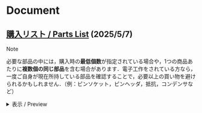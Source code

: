 # Document
## [購入リスト / Parts List](Parts-List_KOROBO_2-1.pdf) (2025/5/7)
> [!NOTE]
> 必要な部品の中には，購入時の**最低個数**が指定されている場合や，1つの商品あたりに**複数個の同じ部品**を含む場合があります．電子工作をされている方なら，一度ご自身が現在所持している部品を確認することで，必要以上の買い物を避けられるかもしれません．（例：ピンソケット，ピンヘッダ，抵抗，コンデンサなど）
<details>
<summary>表示 / Preview</summary>
<table>
  <tr>
    <td>No.</td>
    <td>品名</td>
    <td>単価</td>
    <td>個数</td>
    <td>小計<br>※候補1</td>
    <td>購入先<br>（候補1）</td>
    <td>購入先<br>（候補2）</td>
    <td>備考</td>
  </tr>
  <tr>
    <td>1</td>
    <td>Raspberry Pi Pico</td>
    <td>¥770</td>
    <td>1</td>
    <td>¥770</td>
    <td><a href="https://akizukidenshi.com/catalog/g/g116132/">秋月電子</a></td>
    <td><a href="https://ssci.to/6900">SWITCH<br>SCIENCE</a></td>
    <td></td>
  </tr>
  <tr>
    <td>2</td>
    <td>0.96インチ 128×64ドット<br>有機ELディスプレイ(OLED) 白色</td>
    <td>¥580</td>
    <td>1</td>
    <td>¥580</td>
    <td><a href="https://akizukidenshi.com/catalog/g/g112031/">秋月電子</a></td>
    <td></td>
    <td></td>
  </tr>
  <tr>
    <td>3</td>
    <td>BNO055使用 9軸センサー<br>フュージョンモジュールキット</td>
    <td>¥2,450</td>
    <td>1</td>
    <td>¥2,450</td>
    <td><a href="https://akizukidenshi.com/catalog/g/g116996/">秋月電子</a></td>
    <td></td>
    <td></td>
  </tr>
  <tr>
    <td>4</td>
    <td>SPV1840LR5H-B使用<br>シリコンマイクモジュールキット</td>
    <td>¥450</td>
    <td>1</td>
    <td>¥450</td>
    <td><a href="https://akizukidenshi.com/catalog/g/g116573/">秋月電子</a></td>
    <td></td>
    <td></td>
  </tr>
  <tr>
    <td>5</td>
    <td>TC78H653FTG<br>モータードライバーモジュール</td>
    <td>¥200</td>
    <td>1</td>
    <td>¥200</td>
    <td><a href="https://akizukidenshi.com/catalog/g/g114746/">秋月電子</a></td>
    <td></td>
    <td></td>
  </tr>
  <tr>
    <td>6</td>
    <td>音声合成LSI ATP3011F1-PU<br>(ゆっくりな女性の音声)</td>
    <td>¥1,050</td>
    <td>1</td>
    <td>¥1,050</td>
    <td><a href="https://akizukidenshi.com/catalog/g/g106220/">秋月電子</a></td>
    <td></td>
    <td></td>
  </tr>
  <tr>
    <td>7</td>
    <td>PAM8012使用2ワット<br>D級アンプモジュール</td>
    <td>¥300</td>
    <td>1</td>
    <td>¥300</td>
    <td><a href="https://akizukidenshi.com/catalog/g/g108217/">秋月電子</a></td>
    <td></td>
    <td></td>
  </tr>
  <tr>
    <td>8</td>
    <td>照度センサー<br>NJL7302L-F3</td>
    <td>¥45</td>
    <td>1</td>
    <td>¥45</td>
    <td><a href="https://akizukidenshi.com/catalog/g/g108910/">秋月電子</a></td>
    <td></td>
    <td></td>
  </tr>
  <tr>
    <td>9</td>
    <td>カーボン抵抗 1/2W150kΩ</td>
    <td>¥100</td>
    <td>1</td>
    <td>¥100</td>
    <td><a href="https://akizukidenshi.com/catalog/g/g107855/">秋月電子</a></td>
    <td></td>
    <td></td>
  </tr>
  <tr>
    <td>10</td>
    <td>積層セラミックコンデンサー<br>0.1μF50V X7R 2.54mm 10個</td>
    <td>¥100</td>
    <td>1</td>
    <td>¥100</td>
    <td><a href="https://akizukidenshi.com/catalog/g/g113582/">秋月電子</a></td>
    <td></td>
    <td></td>
  </tr>
  <tr>
    <td>11</td>
    <td>電解コンデンサー100μ<br>F25V105℃ ルビコンPX</td>
    <td>¥10</td>
    <td>1</td>
    <td>¥10</td>
    <td><a href="https://akizukidenshi.com/catalog/g/g117877/">秋月電子</a></td>
    <td></td>
    <td></td>
  </tr>
  <tr>
    <td>12</td>
    <td>分割ロングピンソケット 1×42 (42P)</td>
    <td>¥80</td>
    <td>3</td>
    <td>¥240</td>
    <td><a href="https://akizukidenshi.com/catalog/g/g105779/">秋月電子</a></td>
    <td></td>
    <td></td>
  </tr>
  <tr>
    <td>13</td>
    <td>ピンヘッダー 1×40 (40P)</td>
    <td>¥35</td>
    <td>3</td>
    <td>¥105</td>
    <td><a href="https://akizukidenshi.com/catalog/g/g100167/">秋月電子</a></td>
    <td></td>
    <td></td>
  </tr>
  <tr>
    <td>14</td>
    <td>ピンソケット 1×20 (20P)<br>リード長10mm</td>
    <td>¥60</td>
    <td>2</td>
    <td>¥120</td>
    <td><a href="https://akizukidenshi.com/catalog/g/g118376/">秋月電子</a></td>
    <td><a href="https://ssci.to/8027">SWITCH<br>SCIENCE</a></td>
    <td></td>
  </tr>
  <tr>
    <td>15</td>
    <td>コネクター用ハウジング 4P</td>
    <td>&yen;10</td>
    <td>1</td>
    <td>&yen;10</td>
    <td><a href="https://akizukidenshi.com/catalog/g/g112153/">秋月電子</a></td>
    <td><u></u></td>
    <td rowspan="2">
      ピンソケットでも対応できます．<br>
      ▼コネクター側だけ利用する手法もあります．<br>
      <a href="https://eleshop.jp/shop/g/gAAC41C/?srsltid=AfmBOoqFBb0585i-U3NJiWO_EpqYxHgdgGQ-2iUeOSxdOJOnOQ2duirH0ts">共立エレショップ</a>
    </td>
  </tr>
  <tr>
    <td>16</td>
    <td>ケーブル用コネクター 10個</td>
    <td>&yen;50</td>
    <td>1</td>
    <td>&yen;50</td>
    <td><a href="https://akizukidenshi.com/catalog/g/g112160">秋月電子</a></td>
    <td><u></u></td>
    <!-- 備考セルは上の行と結合しているため省略 -->
  </tr>
  <tr>
    <td>17</td>
    <td>ICソケット (28P) スリム300milタイプ</td>
    <td>&yen;280</td>
    <td>1</td>
    <td>&yen;280</td>
    <td><a href="https://akizukidenshi.com/catalog/g/g100013/">秋月電子</a></td>
    <td></td>
    <td></td>
  </tr>
  <tr>
    <td>18</td>
    <td>PHコネクター ベース付ポスト<br>トップ型 2P B2B-PH-K-S</td>
    <td>&yen;10</td>
    <td>1</td>
    <td>&yen;10</td>
    <td><a href="https://akizukidenshi.com/catalog/g/g112802/">秋月電子</a></td>
    <td><a href="https://www.amazon.co.jp/.../dp/B09F8WV2G6/">Amazon</a></td>
    <td rowspan="6">候補2のAmazonから購入したほうが，部品を紛失してもある程度予備を確保しつつ，専用ケースで保管できるため，扱いやすいかもです．</td>
  </tr>
  <tr>
    <td>19</td>
    <td>XHコネクター ベース付ポスト<br>トップ型 2P B2B-XH-A(LF)(SN)</td>
    <td>&yen;10</td>
    <td>3</td>
    <td>&yen;30</td>
    <td><a href="https://akizukidenshi.com/catalog/g/g112247/">秋月電子</a></td>
    <td rowspan="5"><a href="https://www.amazon.co.jp/">Amazon</a></td>
  </tr>
  <tr>
    <td>20</td>
    <td>XHコネクター ベース付ポスト<br>トップ型 4P B4B-XH-A(LF)(SN)</td>
    <td>&yen;10</td>
    <td>1</td>
    <td>&yen;10</td>
    <td><a href="https://akizukidenshi.com/catalog/g/g112249/">秋月電子</a></td>
  </tr>
  <tr>
    <td>21</td>
    <td>XHコネクター ハウジング用コンタクト<br>SXH-001T-P0.6</td>
    <td>&yen;200</td>
    <td>1</td>
    <td>&yen;200</td>
    <td><a href="https://akizukidenshi.com/catalog/g/g112265/">秋月電子</a></td>
  </tr>
  <tr>
    <td>22</td>
    <td>XHコネクター ハウジング 4P XHP-4</td>
    <td>&yen;5</td>
    <td>1</td>
    <td>&yen;5</td>
    <td><a href="https://akizukidenshi.com/catalog/g/g112257/">秋月電子</a></td>
  </tr>
  <tr>
    <td>23</td>
    <td>XHコネクター ハウジング 2P XHP-2</td>
    <td>&yen;5</td>
    <td>3</td>
    <td>&yen;15</td>
    <td><a href="https://akizukidenshi.com/catalog/g/g112255/">秋月電子</a></td>
  </tr>
  <tr>
    <td>24</td>
    <td>コネクタハウジング<br>(2極、ピッチ：1.25mm、1列)</td>
    <td>¥41</td>
    <td>10</td>
    <td>¥410</td>
    <td><a href="https://www.marutsu.co.jp/pc/i/2566668/">marutsu</a></td>
    <td><u></u></td>
    <!-- no.24 と no.25 の備考を結合 -->
    <td rowspan="2">
      No. 22, 23 のどちらかが在庫切れの場合，<br>
      ▼リンク先の商品で代用可能です．<br>
      <a href="https://www.marutsu.co.jp/pc/i/2231331/">代替リンク</a>
    </td>
  </tr>
  <tr>
    <td>25</td>
    <td>1.25mmピッチターミナル【500588000】</td>
    <td>¥9</td>
    <td>4</td>
    <td>¥36</td>
    <td><a href="https://www.marutsu.co.jp/pc/i/584344/">marutsu</a></td>
    <td></td>
    <!-- 備考セルは結合しているため省略 -->
  </tr>
  <tr>
    <td>26</td>
    <td>BATT CHARGER OPEN FRAME 5V 2A<br>【DFR1026】</td>
    <td>&yen;662</td>
    <td>1</td>
    <td>&yen;662</td>
    <td><a href="https://www.marutsu.co.jp/pc/i/43483335/">marutsu</a></td>
    <td><a href="https://www.aitendo.com/product/20089">aitendo</a></td>
    <td></td>
  </tr>
  <tr>
    <td>27</td>
    <td>リチウムイオンポリマー電池<br>(3.7V、1200mAh)【DTP673450(PHR)】</td>
    <td>&yen;2,363</td>
    <td>1</td>
    <td>&yen;2,363</td>
    <td><a href="https://www.marutsu.co.jp/pc/i/1634091/">marutsu</a></td>
    <td></td>
    <td></td>
  </tr>
  <tr>
    <td>28</td>
    <td>ミニモーター低速ギヤボックス(4速)<br>【ITEM70189】</td>
    <td>&yen;946</td>
    <td>2</td>
    <td>&yen;1,892</td>
    <td><a href="https://www.marutsu.co.jp/pc/i/159903/">marutsu</a></td>
    <td><a href="https://www.amazon.co.jp/.../dp/B002R0DQCU/">Amazon</a></td>
    <td></td>
  </tr>
  <tr>
    <td>29</td>
    <td>ショートワイヤ付き<br>ミニ楕円形スピーカー（8Ω 1W）</td>
    <td>&yen;486</td>
    <td>1</td>
    <td>&yen;486</td>
    <td><a href="https://ssci.to/5804">SWITCH<br>SCIENCE</a></td>
    <td><a href="https://www.marutsu.co.jp/pc/i/32844060/">marutsu</a></td>
    <td></td>
  </tr>
  <tr>
    <td>30</td>
    <td>収縮チューブ SCG1.0-1B</td>
    <td>&yen;67</td>
    <td>1</td>
    <td>&yen;67</td>
    <td><a href="https://www.monotaro.com/p/1838/1238/?t.q=%94M%88%B3%8Fk">モノタロウ</a></td>
    <td></td>
    <td></td>
  </tr>
  <tr>
    <td>31</td>
    <td>UL1571耐熱架橋ビニル絶縁電線<br>UL1571 AWG30 2m &lt;6&gt;</td>
    <td>&yen;967</td>
    <td>1</td>
    <td>&yen;967</td>
    <td><a href="https://www.monotaro.com/p/4486/8400/?t.q=awg30">モノタロウ</a></td>
    <td></td>
    <td></td>
  </tr>
  <tr>
    <td>32</td>
    <td>100mm空カプセル　10個入り<br>（クリアタイプ）</td>
    <td>&yen;1,155</td>
    <td>1</td>
    <td>&yen;1,155</td>
    <td><a href="https://www.a-muzu.com/category/EMPTY_CAPSULE_008/C0531.html">あミューズ</a></td>
    <td></td>
    <td>1体あたり1個です．．．あと9体</td>
  </tr>
  <tr>
    <td>33</td>
    <td>〈第2.1世代〉ころボ<br>メインボード</td>
    <td>&yen;3,583</td>
    <td>1</td>
    <td>&yen;3,583</td>
    <td>JCBgogo</td>
    <td></td>
    <td>
      基板費用＋輸送費（DHL）から算出．最低5枚から．<br>
      ▼調達困難な方向けに，印刷物の販売も実施中<br>
      <a href="https://korokoro-robot.booth.pm/items/6807081">https://korokoro-robot.booth.pm/items/6807081</a>
    </td>
  </tr>
  <tr>
    <td>34</td>
    <td>PolyTerra PLA 1.75mm径 1000g<br>Sunrise Orange</td>
    <td>&yen;3,278</td>
    <td>1</td>
    <td>&yen;3,278</td>
    <td><a href="https://www.amazon.co.jp/dp/B08QMXDTJL">Amazon</a></td>
    <td></td>
    <td rowspan="2">
      約50 [g]ずつ使用<br>
      ▼調達困難な方向けに，印刷物の販売も実施中<br>
      <a href="https://korokoro-robot.booth.pm/items/6812764">https://korokoro-robot.booth.pm/items/6812764</a>
    </td>
  </tr>
  <tr>
    <td>35</td>
    <td>eSUN Flexible TPU 白</td>
    <td>&yen;3,999</td>
    <td>1</td>
    <td>&yen;3,999</td>
    <td><a href="https://www.amazon.co.jp/eSUN-Flexible-3D...">Amazon</a></td>
    <td></td>
    <!-- 備考セルは上の行と結合しているため省略 -->
  </tr>
</table>

</details>
